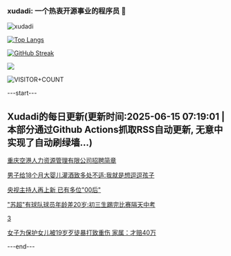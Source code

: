 ### xudadi: 一个热衷开源事业的程序员 👋

![xudadi](https://github-readme-stats-git-masterorgs-github-readme-stats-team.vercel.app/api?username=xudadi)

[![Top Langs](https://github-readme-stats.vercel.app/api/top-langs/?username=xudadi)](https://github.com/anuraghazra/github-readme-stats)

[![GitHub Streak](https://streak-stats.demolab.com?user=xudadi&locale=zh_Hans)](https://git.io/streak-stats)

![](https://raw.githubusercontent.com/xudadi/xudadi/main/assets/github-contribution-grid-snake.svg)

![VISITOR+COUNT](https://komarev.com/ghpvc/?username=xudadi&label=VISITOR+COUNT)


---start---

## Xudadi的每日更新(更新时间:2025-06-15 07:19:01 | 本部分通过Github Actions抓取RSS自动更新, 无意中实现了自动刷绿墙...)

[重庆空港人力资源管理有限公司招聘简章](https://www.gongkaoleida.com/article/2451464)

[男子给18个月大婴儿灌酒致多处不适:我就是想逗逗孩子](https://m.163.com/news/article/K21UTH9O0534P59R.html)

[央视主持人再上新 已有多位"00后"](https://m.163.com/news/article/K21LQF8A053469LG.html)

["苏超"有球队球员年龄差20岁:初三生踢完比赛隔天中考](https://m.163.com/news/article/K21TJI8I051492T3.html)

[3](https://m.163.com/touch/news/sub/domestic)

[女子为保护女儿被19岁歹徒暴打致重伤 家属：才赔40万](https://m.163.com/news/article/K210BO030550B6IS.html)

---end---

